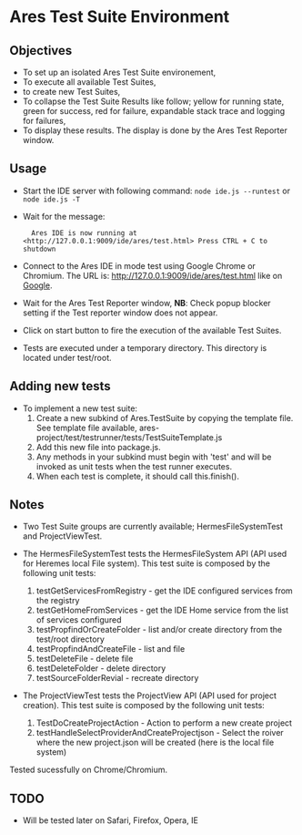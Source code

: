 


# Ares Test Suite Environment

## Objectives

* To set up an isolated Ares Test Suite environement,
* To execute all available Test Suites,
* to create new Test Suites,
* To collapse the Test Suite Results like follow; yellow for running state, green for success, red for failure, expandable stack trace and logging for failures,
* To display these results. The display is done by the Ares Test Reporter window. 

## Usage

* Start the IDE server with following command: `node ide.js --runtest` or `node ide.js -T`
* Wait for the message:

		Ares IDE is now running at <http://127.0.0.1:9009/ide/ares/test.html> Press CTRL + C to shutdown

* Connect to the Ares IDE in mode test using Google Chrome or Chromium. The URL is: <http://127.0.0.1:9009/ide/ares/test.html> like on [Google](http://www.google.com).
* Wait for the Ares Test Reporter window,  __NB__: Check popup blocker setting if the Test reporter window does not appear.
* Click on start button to fire the execution of the available Test Suites.
* Tests are executed under a temporary directory. This directory is located under test/root.

## Adding new tests
* To implement a new test suite:
	1. Create a new subkind of Ares.TestSuite by copying the template file. See template file available, ares-project/test/testrunner/tests/TestSuiteTemplate.js 
	1. Add this new file into package.js.
	1. Any methods in your subkind must begin with 'test' and will be invoked as unit tests when the test runner executes.
	1. When each test is complete, it should call this.finish().  
	
## Notes
* Two Test Suite groups are currently available; HermesFileSystemTest and ProjectViewTest.
* The HermesFileSystemTest tests the HermesFileSystem API (API used for Heremes local File system). This test suite is composed by the following unit tests:
	1. testGetServicesFromRegistry - get the IDE configured services from the registry
	1. testGetHomeFromServices - get the IDE Home service from the list of services configured
	1. testPropfindOrCreateFolder - list and/or create directory from the test/root directory
	1. testPropfindAndCreateFile - list and file
	1. testDeleteFile - delete file
	1. testDeleteFolder - delete directory
	1. testSourceFolderRevial - recreate directory

* The ProjectViewTest tests the ProjectView API (API used for project creation). This test suite is composed by the following unit tests:
	1. TestDoCreateProjectAction - Action to perform a new create project
	1. testHandleSelectProviderAndCreateProjectjson - Select the roiver where the new project.json will be created (here is the local file system)

Tested sucessfully on Chrome/Chromium.
## TODO
 
* Will be tested later on Safari, Firefox, Opera, IE


